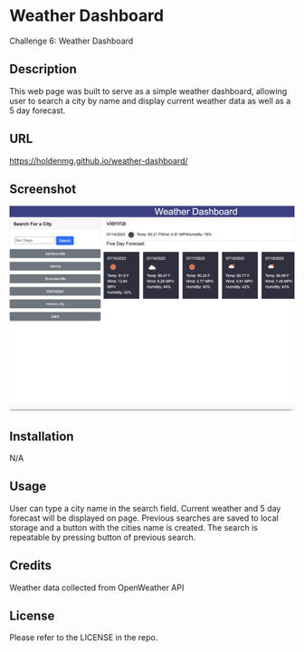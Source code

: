 # Weather Dashboard

Challenge 6: Weather Dashboard
## Description
This web page was built to serve as a simple weather dashboard, allowing user to search a city by name and display current weather data as well as a 5 day forecast.

## URL

https://holdenmg.github.io/weather-dashboard/

## Screenshot
<img src=assets/images/screenshot1.png> 


## Installation

N/A

## Usage

User can type a city name in the search field. Current weather and 5 day forecast will be displayed on page. Previous searches are saved to local storage and a button with the cities name is created. The search is repeatable by pressing button of previous search.
## Credits

Weather data collected from OpenWeather API


## License

Please refer to the LICENSE in the repo.